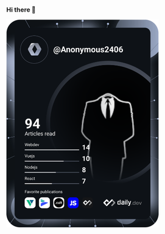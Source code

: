 ### Hi there 👋

<a href="https://app.daily.dev/Anonymous2406"><img src="https://github.com/jeanbataka/jeanbataka/blob/master/devcard.svg" width="400" alt="Jean Bataka's Dev Card"/></a>
<!--
**jeanbataka/jeanbataka** is a ✨ _special_ ✨ repository because its `README.md` (this file) appears on your GitHub profile.

Here are some ideas to get you started:

- 🔭 I’m currently working on ...
- 🌱 I’m currently learning ...
- 👯 I’m looking to collaborate on ...
- 🤔 I’m looking for help with ...
- 💬 Ask me about ...
- 📫 How to reach me: ...
- 😄 Pronouns: ...
- ⚡ Fun fact: ...
-->
